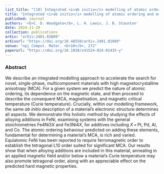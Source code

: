 ```yaml
---
list_title: "[10] Integrated <i>ab initio</i> modelling of atomic ordering and magnetic anisotropy for design of FeNi-based magnets"
title: "Integrated <i>ab initio</i> modelling of atomic ordering and magnetic anisotropy for design of FeNi-based magnets"
published: journal
authors: '<b>C. D. Woodgate</b>, L. H. Lewis, J. B. Staunton'
date: 2024-11-29
collection: publications
arXiv: "arXiv:2401.02809"
arXivurl: "https://doi.org/10.48550/arXiv.2401.02809"
venue: "npj Comput. Mater. <b>10</b>, 272"
paperurl: "https://doi.org/10.1038/s41524-024-01435-y"
---
```


<h3>Abstract</h3>
We describe an integrated modelling approach to accelerate the search for novel, single-phase, multicomponent materials with high magnetocrystalline anisotropy (MCA). For a given system we predict the nature of atomic ordering, its dependence on the magnetic state, and then proceed to describe the consequent MCA, magnetisation, and magnetic critical temperature (Curie temperature). Crucially, within our modelling framework, the same <i>ab initio</i> description of a material’s electronic structure determines all aspects. We demonstrate this holistic method by studying the effects of alloying additions in FeNi, examining systems with the general stoichiometries Fe4Ni3<i>X</i> and Fe3Ni4<i>X</i>, for additives including <i>X</i> = Pt, Pd, Al, and Co. The atomic ordering behaviour predicted on adding these elements, fundamental for determining a material’s MCA, is rich and varied. Equiatomic FeNi has been reported to require ferromagnetic order to establish the tetragonal L10 order suited for significant MCA. Our results show that when alloying additions are included in this material, annealing in an applied magnetic field and/or below a material’s Curie temperature may also promote tetragonal order, along with an appreciable effect on the predicted hard magnetic properties.
